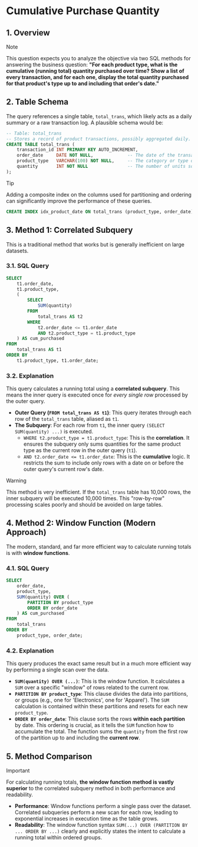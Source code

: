# Cumulative Purchase Quantity

## 1. Overview
> [!NOTE]
> This question expects you to analyze the objective via two SQL methods for answering the business question: **"For each product type, what is the cumulative (running total) quantity purchased over time? Show a list of every transaction, and for each one, display the total quantity purchased for that product's type up to and including that order's date."**

## 2. Table Schema
The query references a single table, `total_trans`, which likely acts as a daily summary or a raw transaction log. A plausible schema would be:

```sql
-- Table: total_trans
-- Stores a record of product transactions, possibly aggregated daily.
CREATE TABLE total_trans (
    transaction_id INT PRIMARY KEY AUTO_INCREMENT,
    order_date     DATE NOT NULL,             -- The date of the transaction
    product_type   VARCHAR(100) NOT NULL,     -- The category or type of product
    quantity       INT NOT NULL               -- The number of units sold
);
```
> [!TIP]
> Adding a composite index on the columns used for partitioning and ordering can significantly improve the performance of these queries.
> ```sql
> CREATE INDEX idx_product_date ON total_trans (product_type, order_date);
> ```

## 3. Method 1: Correlated Subquery
This is a traditional method that works but is generally inefficient on large datasets.

### 3.1. SQL Query
```sql
SELECT
    t1.order_date,
    t1.product_type,
    (
        SELECT
            SUM(quantity)
        FROM
            total_trans AS t2
        WHERE
            t2.order_date <= t1.order_date
            AND t2.product_type = t1.product_type
    ) AS cum_purchased
FROM
    total_trans AS t1
ORDER BY
    t1.product_type, t1.order_date;
```

### 3.2. Explanation
This query calculates a running total using a **correlated subquery**. This means the inner query is executed once for *every single row* processed by the outer query.
*   **Outer Query (`FROM total_trans AS t1`)**: This query iterates through each row of the `total_trans` table, aliased as `t1`.
*   **The Subquery**: For each row from `t1`, the inner query `(SELECT SUM(quantity) ...)` is executed.
    *   `WHERE t2.product_type = t1.product_type`: This is the **correlation**. It ensures the subquery only sums quantities for the same product type as the current row in the outer query (`t1`).
    *   `AND t2.order_date <= t1.order_date`: This is the **cumulative** logic. It restricts the sum to include only rows with a date on or before the outer query's current row's date.

> [!WARNING]
> This method is very inefficient. If the `total_trans` table has 10,000 rows, the inner subquery will be executed 10,000 times. This "row-by-row" processing scales poorly and should be avoided on large tables.

## 4. Method 2: Window Function (Modern Approach)
The modern, standard, and far more efficient way to calculate running totals is with **window functions**.

### 4.1. SQL Query
```sql
SELECT
    order_date,
    product_type,
    SUM(quantity) OVER (
        PARTITION BY product_type
        ORDER BY order_date
    ) AS cum_purchased
FROM
    total_trans
ORDER BY
    product_type, order_date;
```

### 4.2. Explanation
This query produces the exact same result but in a much more efficient way by performing a single scan over the data.
*   **`SUM(quantity) OVER (...)`**: This is the window function. It calculates a `SUM` over a specific "window" of rows related to the current row.
*   **`PARTITION BY product_type`**: This clause divides the data into partitions, or groups (e.g., one for 'Electronics', one for 'Apparel'). The `SUM` calculation is contained within these partitions and resets for each new `product_type`.
*   **`ORDER BY order_date`**: This clause sorts the rows **within each partition** by date. This ordering is crucial, as it tells the `SUM` function how to accumulate the total. The function sums the `quantity` from the first row of the partition up to and including the **current row**.

## 5. Method Comparison
> [!IMPORTANT]
> For calculating running totals, **the window function method is vastly superior** to the correlated subquery method in both performance and readability.
>
> - **Performance**: Window functions perform a single pass over the dataset. Correlated subqueries perform a new scan for each row, leading to exponential increases in execution time as the table grows.
> - **Readability**: The window function syntax `SUM(...) OVER (PARTITION BY ... ORDER BY ...)` clearly and explicitly states the intent to calculate a running total within ordered groups.
